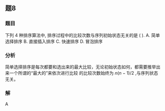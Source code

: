## 题8
### 题目
下列 4 种排序算法中, 排序过程中的比较次数与序列初始状态无关的是 ( ).
A. 简单选择排序 B. 直接插入排序 C. 快速排序 D. 冒泡排序
### 分析
简单选择排序是每次都要和选出来的最大比较，无论初始状态如何，都需要推举出来一个所谓的“最大的”来依次进行比较
的比较次数始终为 $n( {n - 1}) /2$ ,与序列状态无关。
### 解
A